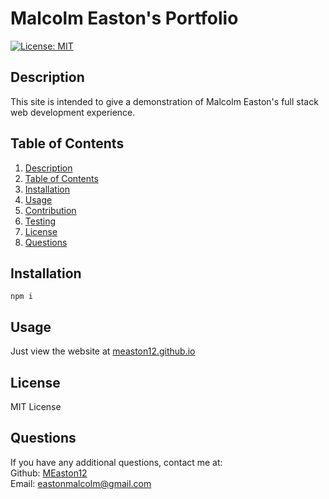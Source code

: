 # Malcolm Easton's Portfolio

[![License: MIT](https://img.shields.io/badge/License-MIT-yellow.svg)](https://opensource.org/licenses/MIT)

## Description

This site is intended to give a demonstration of Malcolm Easton's full stack web development experience.

## Table of Contents

1. [Description](#description)
2. [Table of Contents](#table-of-contents)
3. [Installation](#installation)
4. [Usage](#usage)
5. [Contribution](#contribution)
6. [Testing](#testing)
7. [License](#license)
8. [Questions](#questions)

## Installation

```npm i```

## Usage

Just view the website at [measton12.github.io](measton12.github.io)

## License

MIT License

## Questions

If you have any additional questions, contact me at:  
Github: [MEaston12](https://github.com/MEaston12)  
Email: eastonmalcolm@gmail.com
